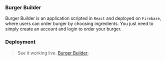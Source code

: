 ### Burger Builder
Burger Builder is an application scripted in `React`  and deployed on `Firebase`, where users can order burger by choosing ingredients. You just need to simply create an account and login to order your burger.

### Deployment
> See it working live.
[Burger Builder](https://react-my-burger-bad4f.web.app);
